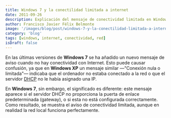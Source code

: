 ```yaml
---
title: Windows 7 y la conectilidad limitada a internet
date: 2011-09-26
description: Explicación del mensaje de conectividad limitada en Windows 7, sus diferencias con versiones anteriores y cómo afecta a la red local.
author: Francisco Javier Félix Belmonte
image: '/images/blog/post/windows-7-y-la-conectilidad-limitada-a-internet.webp'
category: 'blog'
tags: [windows, internet, conectividad, red]
isDraft: false
---
```


En las últimas versiones de **Windows 7** se ha añadido un nuevo mensaje de aviso cuando no hay conectividad con Internet. Esto puede causar confusión, ya que en **Windows XP** un mensaje similar —"Conexión nula o limitada"— indicaba que el ordenador no estaba conectado a la red o que el servidor [DHCP](http://es.wikipedia.org/wiki/Dynamic_Host_Configuration_Protocol) no le había asignado una IP.

En **Windows 7**, sin embargo, el significado es diferente: este mensaje aparece si el servidor DHCP no proporciona la puerta de enlace predeterminada (gateway), o si esta no está configurada correctamente. Como resultado, se muestra el aviso de conectividad limitada, aunque en realidad la red local funciona perfectamente.
